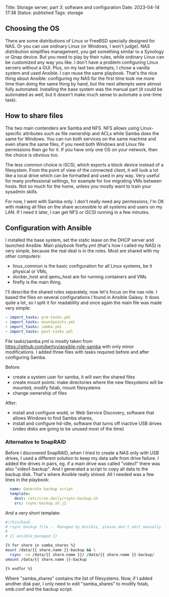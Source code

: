 Title: Storage server, part 3: software and configuration
Date: 2023-04-14 17:38
Status: published
Tags: storage


## Choosing the OS

There are some distributions of Linux or FreeBSD specially designed for NAS. Or you can use ordinary Linux
(or Windows, I won't judge). NAS distribution simplifies management, you get something similar to a Synology
or Qnap device. But you need to play by their rules, while ordinary Linux can be customized any way you like.
I don't have a problem configuring Linux servers without a GUI. Plus, on my last two attempts, I chose a vanilla
system and used Ansible. I can reuse the same playbook. That's the nice thing about Ansible: configuring my NAS for
the first time took me more time than doing the same thing by hand, but the next attempts were almost fully automated.
Installing the base system was the manual part (it could be automated as well, but it doesn't make much sense to
automate a one-time task).


## How to share files

The two main contenders are Samba and NFS. NFS allows using Linux-specific attributes such as file ownership and ACLs 
while Samba does the same for Windows. You can run both services on the same machine and even share the same
files, if you need both Windows and Linux file permissions then go for it. If you have only one OS on your network, then
the choice is obvious too. 

The less common choice is iSCSI, which exports a block device instead of a filesystem. From the point of view of the
connected client, it will look a lot like a local drive which can be formatted and used in any way. Very useful for
many professional settings, for example for live migrating VMs between hosts. Not so much for the home, unless
you mostly want to train your sysadmin skills.

For now, I went with Samba only. I don't really need any permissions, I'm OK with making all files on the share accessible to all
systems and users on my LAN. If I need it later, I can get NFS or iSCSI running in a few minutes.


## Configuration with Ansible

I installed the base system, set the static lease on the DHCP server and launched Ansible. Main playbook firefly.yml (that's
how I called my NAS) is very simple, because the real deal is in the roles. Most are shared with my other computers:

- linux_common is the basic configuration for all Linux systems, be it physical or VMs,
- docker_host and qemu_host are for running containers and VMs
- firefly is the main thing.

I'll describe the shared roles separately, now let's focus on the nas role. I based the files on several configurations I found in Ansible Galaxy.
It does quite a lot, so I split it for readability and once again the main file was made very simple:

```yaml
- import_tasks: pre-tasks.yml
- import_tasks: mountpoints.yml
- import_tasks: samba.yml
- import_tasks: post-tasks.yml
```

File tasks/samba.yml  is mostly taken from <https://github.com/bertvv/ansible-role-samba> with only minor modifications. I added three
files with tasks required before and after configuring Samba.

Before:

- create a system user for samba, it will own the shared files
- create mount points: make directories where the new filesystems will be mounted, modify fstab, mount filesystems
- change ownership of files

After:

- install and configure wsdd, or  Web Service Discovery, software that allows Windows to find Samba shares,
- install and configure hd-idle, software that turns off inactive USB drives (video disks are going to be unused most of the time)


### Alternative to SnapRAID

Before I discovered SnapRAID, when I tried to create a NAS only with USB drives, I used a different solution to keep my data safe from
drive failure. I added the drives in pairs, eg. if a main drive was called "video1" there was also "video1-backup". And I generated a script
to copy all data to the backup disk. That's where Ansible really shined. All I needed was a few lines in the playbook:

```yaml
  name: Generate backup script
  template:
	dest: /etc/cron.daily/rsync-backup.sh
	src: rsync-backup.sh.j2
```

And a very short template:

```bash
#!/bin/bash
# rsync backup file -- Managed by Ansible, please don't edit manually
#
# {{ ansible_managed }}

{% for share in samba_shares %}
mount /data/{{ share.name }}-backup && \
  rsync -va /data/{{ share.name }}/ /data/{{ share.name }}-backup/
umount /data/{{ share.name }}-backup

{% endfor %}

```

Where "samba_shares" contains the list of filesystems. Now, if I added another disk pair, I only need to edit "samba_shares" to modify fstab, smb.conf and the backup script.
